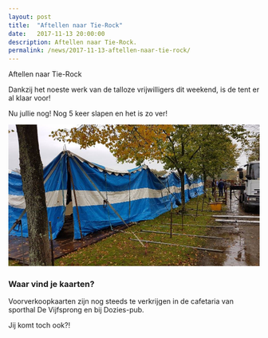 ```yaml
---
layout: post
title:  "Aftellen naar Tie-Rock"
date:   2017-11-13 20:00:00
description: Aftellen naar Tie-Rock.
permalink: /news/2017-11-13-aftellen-naar-tie-rock/
---
```


Aftellen naar Tie-Rock

Dankzij het noeste werk van de talloze vrijwilligers dit weekend, is de tent er al klaar voor! 

Nu jullie nog! Nog 5 keer slapen en het is zo ver!

![Tie-Rock tent](/news/img/tie-rock-tent.jpg)

### Waar vind je kaarten?

Voorverkoopkaarten zijn nog steeds te verkrijgen in de cafetaria van sporthal De Vijfsprong en bij Dozies-pub.

Jij komt toch ook?!
